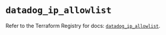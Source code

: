 # `datadog_ip_allowlist`

Refer to the Terraform Registry for docs: [`datadog_ip_allowlist`](https://registry.terraform.io/providers/datadog/datadog/3.63.0/docs/resources/ip_allowlist).
